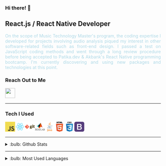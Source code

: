 ### Hi there! :wave:

## React.js / React Native Developer

<font color="lightblue"><p style='text-align: justify;'>On the scope of Music Technology Master's program, the coding expertise I developed for projects involving audio analysis piqued my interest in other software-related fields such as front-end design. I passed a test on JavaScript coding methods and went through a long review procedure before being accepted to Patika.dev & Akbank's React Native programming bootcamp. I'm currently discovering and using new packages and technologies at this point. </p>
</font>

### Reach Out to Me

[linkedin]: https://www.linkedin.com/in/atakanzerafet/

[<img height="32" width="32" src="https://unpkg.com/simple-icons@v7/icons/linkedin.svg" />][linkedin]

<hr/>

### Tech I Used

<img height="32" width="32" align="left" src="https://raw.githubusercontent.com/github/explore/80688e429a7d4ef2fca1e82350fe8e3517d3494d/topics/javascript/javascript.png" />
<img height="32" width="32" align="left" src="https://raw.githubusercontent.com/github/explore/80688e429a7d4ef2fca1e82350fe8e3517d3494d/topics/react-native/react-native.png" />
<img height="32" width="32" align="left" src="https://raw.githubusercontent.com/github/explore/80688e429a7d4ef2fca1e82350fe8e3517d3494d/topics/git/git.png" />
<img height="32" width="32" align="left"  src="https://raw.githubusercontent.com/github/explore/80688e429a7d4ef2fca1e82350fe8e3517d3494d/topics/matlab/matlab.png" />
<img height="32" width="32" align="left" src="https://raw.githubusercontent.com/github/explore/80688e429a7d4ef2fca1e82350fe8e3517d3494d/topics/java/java.png" />
<img height="32" width="32" align="left" src="https://raw.githubusercontent.com/github/explore/80688e429a7d4ef2fca1e82350fe8e3517d3494d/topics/html/html.png" />
<img height="32" width="32" align="left" src="https://raw.githubusercontent.com/github/explore/80688e429a7d4ef2fca1e82350fe8e3517d3494d/topics/css/css.png" />
<img height="32" width="32" src="https://raw.githubusercontent.com/github/explore/80688e429a7d4ef2fca1e82350fe8e3517d3494d/topics/bootstrap/bootstrap.png" />

<hr/>

<details>
<summary>:bulb: Github Stats</summary>
<img  src="https://github-readme-stats-sigma-five.vercel.app/api?username=Atakanz&theme=radical"></img>
</details>

<hr/>

<details>
<summary>:bulb: Most Used Languages</summary>
<img src="https://github-readme-stats-sigma-five.vercel.app/api/top-langs/?username=Atakanz"></img>
</details>
